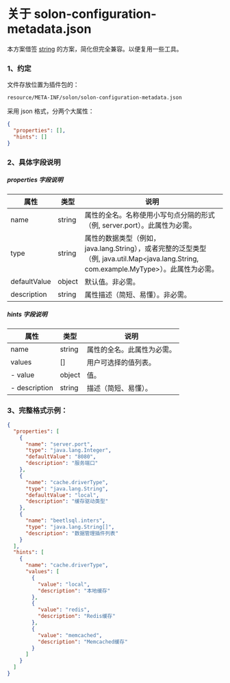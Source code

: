 
# 关于 solon-configuration-metadata.json

本方案借签 [string](https://docs.spring.io/spring-boot/docs/2.7.x/reference/html/configuration-metadata.html) 的方案，简化但完全兼容。以便复用一些工具。


### 1、约定

文件存放位置为插件包的：

```
resource/META-INF/solon/solon-configuration-metadata.json
```

采用 json 格式，分两个大属性：

```json
{
  "properties": [],
  "hints": []
}
```

### 2、具体字段说明

##### properties 字段说明

| 属性           | 类型      | 说明  |
|--------------|---------|-----|
| name         | string  | 属性的全名。名称使用小写句点分隔的形式（例, server.port）。此属性为必需。  |
| type         | string  | 属性的数据类型（例如，java.lang.String），或者完整的泛型类型（例, java.util.Map<java.lang.String, com.example.MyType>）。此属性为必需。  |
| defaultValue | object  | 默认值。非必需。 |
| description  | string  | 属性描述（简短、易懂）。非必需。  |

##### hints 字段说明


| 属性             | 类型      | 说明  |
|----------------|---------|-----|
| name           | string  | 属性的全名。此属性为必需。  |
| values       | []      | 用户可选择的值列表。 |
| - value      | object    | 值。   |
| - description | string  | 描述（简短、易懂）。  |



### 3、完整格式示例：

```json
{
  "properties": [
    {
      "name": "server.port",
      "type": "java.lang.Integer",
      "defaultValue": "8080",
      "description": "服务端口"
    },
    {
      "name": "cache.driverType",
      "type": "java.lang.String",
      "defaultValue": "local",
      "description": "缓存驱动类型"
    },
    {
      "name": "beetlsql.inters",
      "type": "java.lang.String[]",
      "description": "数据管理插件列表"
    }
  ],
  "hints": [
    {
      "name": "cache.driverType",
      "values": [
        {
          "value": "local",
          "description": "本地缓存"
        },
        {
          "value": "redis",
          "description": "Redis缓存"
        },
        {
          "value": "memcached",
          "description": "Memcached缓存"
        }
      ]
    }
  ]
}
```